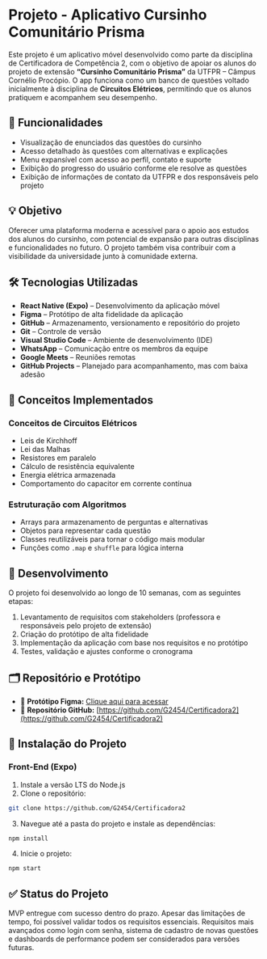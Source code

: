 
# Projeto - Aplicativo Cursinho Comunitário Prisma

Este projeto é um aplicativo móvel desenvolvido como parte da disciplina de Certificadora de Competência 2, com o objetivo de apoiar os alunos do projeto de extensão **“Cursinho Comunitário Prisma”** da UTFPR – Câmpus Cornélio Procópio. O app funciona como um banco de questões voltado inicialmente à disciplina de **Circuitos Elétricos**, permitindo que os alunos pratiquem e acompanhem seu desempenho.

## 📱 Funcionalidades

- Visualização de enunciados das questões do cursinho
- Acesso detalhado às questões com alternativas e explicações
- Menu expansível com acesso ao perfil, contato e suporte
- Exibição do progresso do usuário conforme ele resolve as questões
- Exibição de informações de contato da UTFPR e dos responsáveis pelo projeto

## 💡 Objetivo

Oferecer uma plataforma moderna e acessível para o apoio aos estudos dos alunos do cursinho, com potencial de expansão para outras disciplinas e funcionalidades no futuro. O projeto também visa contribuir com a visibilidade da universidade junto à comunidade externa.

## 🛠️ Tecnologias Utilizadas

- **React Native (Expo)** – Desenvolvimento da aplicação móvel
- **Figma** – Protótipo de alta fidelidade da aplicação
- **GitHub** – Armazenamento, versionamento e repositório do projeto
- **Git** – Controle de versão
- **Visual Studio Code** – Ambiente de desenvolvimento (IDE)
- **WhatsApp** – Comunicação entre os membros da equipe
- **Google Meets** – Reuniões remotas
- **GitHub Projects** – Planejado para acompanhamento, mas com baixa adesão

## 🧠 Conceitos Implementados

### Conceitos de Circuitos Elétricos

- Leis de Kirchhoff
- Lei das Malhas
- Resistores em paralelo
- Cálculo de resistência equivalente
- Energia elétrica armazenada
- Comportamento do capacitor em corrente contínua

### Estruturação com Algoritmos

- Arrays para armazenamento de perguntas e alternativas
- Objetos para representar cada questão
- Classes reutilizáveis para tornar o código mais modular
- Funções como `.map` e `shuffle` para lógica interna

## 🚧 Desenvolvimento

O projeto foi desenvolvido ao longo de 10 semanas, com as seguintes etapas:

1. Levantamento de requisitos com stakeholders (professora e responsáveis pelo projeto de extensão)
2. Criação do protótipo de alta fidelidade
3. Implementação da aplicação com base nos requisitos e no protótipo
4. Testes, validação e ajustes conforme o cronograma

## 🗂️ Repositório e Protótipo

- 🔗 **Protótipo Figma:** [Clique aqui para acessar](https://www.figma.com/design/V5BJZk0v71JxGJ8uxkT0Lh/Certificadora-2?node-id=0-1&t=TGT2Qi4J0RgGHWwD-1)
- 🔗 **Repositório GitHub:** [https://github.com/G2454/Certificadora2](https://github.com/G2454/Certificadora2)

## 🚀 Instalação do Projeto

### Front-End (Expo)

1. Instale a versão LTS do Node.js
2. Clone o repositório:  
```sh
git clone https://github.com/G2454/Certificadora2
```
3. Navegue até a pasta do projeto e instale as dependências:  
```sh
npm install
```
4. Inicie o projeto:  
```sh
npm start
```

## ✅ Status do Projeto

MVP entregue com sucesso dentro do prazo. Apesar das limitações de tempo, foi possível validar todos os requisitos essenciais. Requisitos mais avançados como login com senha, sistema de cadastro de novas questões e dashboards de performance podem ser considerados para versões futuras.
